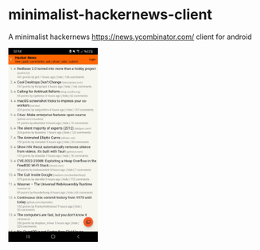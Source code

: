# minimalist-hackernews-client

A minimalist hackernews https://news.ycombinator.com/ client for android

<img src="https://github.com/Aydeniztr/minimalist-hackernews-client/blob/main/images/Screenshot_20220617-025802_hacker-news.JPG" width=180px height=390px>
